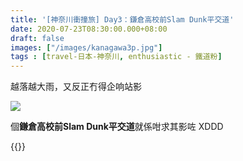 ```yaml
---
title: '[神奈川衝撞旅] Day3：鎌倉高校前Slam Dunk平交道'
date: 2020-07-23T08:30:00.000+08:00
draft: false
images: ["/images/kanagawa3p.jpg"]
tags : [travel-日本-神奈川, enthusiastic - 鐵道粉]
---
```


越落越大雨，又反正冇得企响站影  

![](/images/kanagawa3p.jpg)

個**鎌倉高校前Slam Dunk平交道**就係咁求其影咗 XDDD 


{{<kanagawa>}}
